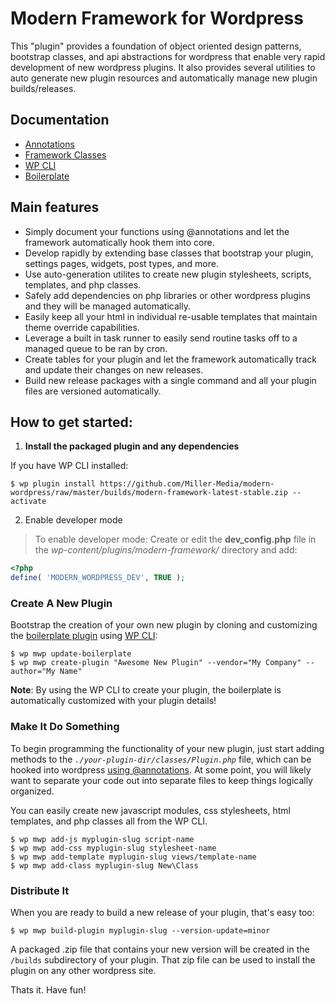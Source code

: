 Modern Framework for Wordpress
==================================

This "plugin" provides a foundation of object oriented design patterns, bootstrap classes, and api abstractions for wordpress that enable very rapid development of new wordpress plugins. It also provides several utilities to auto generate new plugin resources and automatically manage new plugin builds/releases.

## Documentation

- [Annotations](https://github.com/Miller-Media/modern-wordpress/wiki/@Annotations)
- [Framework Classes](https://github.com/Miller-Media/modern-wordpress/wiki)
- [WP CLI](https://github.com/Miller-Media/modern-wordpress/wiki/WP-CLI)
- [Boilerplate](https://github.com/Miller-Media/wp-plugin-boilerplate/blob/master/README.md)

## Main features

* Simply document your functions using @annotations and let the framework automatically hook them into core.
* Develop rapidly by extending base classes that bootstrap your plugin, settings pages, widgets, post types, and more.
* Use auto-generation utilites to create new plugin stylesheets, scripts, templates, and php classes.
* Safely add dependencies on php libraries or other wordpress plugins and they will be managed automatically.
* Easily keep all your html in individual re-usable templates that maintain theme override capabilities.
* Leverage a built in task runner to easily send routine tasks off to a managed queue to be ran by cron.
* Create tables for your plugin and let the framework automatically track and update their changes on new releases.
* Build new release packages with a single command and all your plugin files are versioned automatically.

## How to get started:

1) **Install the packaged plugin and any dependencies**

If you have WP CLI installed:
```
$ wp plugin install https://github.com/Miller-Media/modern-wordpress/raw/master/builds/modern-framework-latest-stable.zip --activate
```

2) Enable developer mode 

> To enable developer mode: Create or edit the **dev_config.php** file in the *wp-content/plugins/modern-framework/* directory and add:
```php
<?php
define( 'MODERN_WORDPRESS_DEV', TRUE );
```

### Create A New Plugin
Bootstrap the creation of your own new plugin by cloning and customizing the [boilerplate plugin](https://github.com/Miller-Media/wp-plugin-boilerplate) using [WP CLI](https://wp-cli.org/):
```
$ wp mwp update-boilerplate
$ wp mwp create-plugin "Awesome New Plugin" --vendor="My Company" --author="My Name"
```
**Note**: By using the WP CLI to create your plugin, the boilerplate is automatically customized with your plugin details!

### Make It Do Something
To begin programming the functionality of your new plugin, just start adding methods to the *`./your-plugin-dir/classes/Plugin.php`* file, which can be hooked into wordpress [using @annotations](https://github.com/Miller-Media/modern-wordpress/wiki/@Annotations). At some point, you will likely want to separate your code out into separate files to keep things logically organized.

You can easily create new javascript modules, css stylesheets, html templates, and php classes all from the WP CLI.
```
$ wp mwp add-js myplugin-slug script-name
$ wp mwp add-css myplugin-slug stylesheet-name
$ wp mwp add-template myplugin-slug views/template-name
$ wp mwp add-class myplugin-slug New\Class
```

### Distribute It
When you are ready to build a new release of your plugin, that's easy too:

```
$ wp mwp build-plugin myplugin-slug --version-update=minor
```
A packaged .zip file that contains your new version will be created in the `/builds` subdirectory of your plugin. That zip file can be used to install the plugin on any other wordpress site.

Thats it. Have fun!

